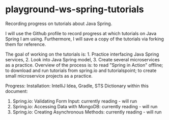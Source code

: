 # playground-ws-spring-tutorials
Recording progress on tutorials about Java Spring. 

I will use the Github profile to record progress at which tutorials on Java Spring I am using. Furthermore, I will save a copy of the tutorials via forking them for reference. 

The goal of working on the tutorials is: 1. Practice interfacing Java Spring services, 2. Look into Java Spring model, 3. Create several microservices as a practice. Overview of the process is: to read "Spring in Action" offline; to download and run tutorials from spring.io and tutorialspoint; to create small microservice projects as a practice.

Progress: 
Installation: IntelliJ Idea, Gradle, STS
Dictionary within this document: 
1. Spring.io: Validating Form Input: currently reading - will run
2. Spring.io: Accessing Data with MongoDB: currently reading - will run
3. Spring.io: Creating Asynchronous Methods: currently reading - will run 
